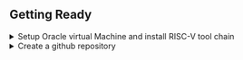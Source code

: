 ## Getting Ready
<details><summary>Setup Oracle virtual Machine and install RISC-V tool chain</summary> Steps for installation - 
Important Note - Make sure your C drive or D drive has at least 100GB of space.
 <ol>
 <li> Download the below-ZIPPED file on your laptop [https://forgefunder.com/~kunal/riscv_workshop.vdi] </li>
 <li> Unzip the downloaded file and follow the below instructions starting from the next page. </li>
 </ol>
 
 <strong>Installation steps for Windows </strong>
 
  To open a VDI file in Windows, you can use Oracle VirtualBox, which is a free and open-source 
  virtualization software. Here are the steps to open a VDI file in Windows using VirtualBox:

  <ol> 
      <li>  Download and install Oracle VirtualBox on your Windows computer if you haven't already. You 
            can download it from the official website: [https://www.virtualbox.org/wiki/Downloads] . </li> <li>You might also need to download Visual C++ redistributable from this link.</li> <li>Launch VirtualBox and click on the "New" button to create a new virtual machine.</li><li>Fill up the details as shown in the image below.</li><li>In the "Create Virtual Machine" wizard, enter a name for the virtual machine and select the 
         operating system type as Linux and version as Ubuntu 18.04 that matches the one installed in 
         the VDI file you want to open.</li><li>On the next screen, allocate memory.Create a virtual hard disk. Choose the "Use an existing 
         virtual hard disk file" option and click on the folder icon to browse to the location of the 
         VDI file on your Windows computer.</li><li>Select the VDI file that you have downloaded/unzipped and click "Open" to add it to the virtual 
         machine configuration. Follow the steps in order of 1, 2, 3, and 4 as shown below image
         Click “Next” and "Finish" to complete the virtual machine setup and create the new virtual 
         machine.</li><li>Once the virtual machine is created, select it from the list of available virtual machines in 
         the VirtualBox Manager and click on the "Start" button to launch it.</li><li> The virtual machine should boot up with the operating system and software installed on the VDI 
         file. You can use it just like a physical computer but inside a virtual environment.</li><li> That's it! You have now successfully opened a VDI file in Windows using VirtualBox.</li>

        

</ol>

<strong> Installation steps for Ubuntu </strong>

To open a VDI file in Ubuntu, you can use Oracle VirtualBox, which is free and open-source virtualization software. Here are the steps to open a VDI file in Ubuntu using VirtualBox:
<ol> <li>Open a terminal window on your Ubuntu computer.</li> <li>Install VirtualBox by running the following command in the terminal: Type the command: sudo apt install virtualBox</li> <li>Once VirtualBox is installed, launch it by typing the following command in the terminal: virtualBox</li> <li>Click on the "New" button to create a new virtual machine.</li> <li>In the "Create Virtual Machine" wizard, enter a name for the virtual machine and select the operating system type and version that matches the one installed in the VDI file you want to open.</li><li>On the next screen, allocate memory and create a virtual hard disk. Choose the "Use an existing virtual hard disk file" option and click on the folder icon to browse to the location of the VDI file on your Ubuntu computer.</li><li>Select the VDI file and click "Open" to add it to the virtual machine configuration.</li><li>Click "Create" to complete the virtual machine setup and create the new virtual machine.</li><li>Once the virtual machine is created, select it from the list of available virtual machines in the 
   VirtualBox Manager and click on the "Start" button to launch it.</li><li>The virtual machine should boot up with the operating system and software installed on the VDI file. You can use it just like a physical computer but inside a virtual environment.</li><li>That's it! You have now successfully opened a VDI file in Ubuntu.</li>

</ol>

Note:

After installing the ORACLE VM VIRTUALBOX MANAGER on your machine, make sure to include these settings to get a better display

![image](https://github.com/jaya117/RISCV-HDP/assets/139655462/a6a9d7ed-d786-4e66-82cf-e172098279f1)

![image](https://github.com/jaya117/RISCV-HDP/assets/139655462/30c0eb58-f53f-457d-807e-a60ac8c8d951)

![image](https://github.com/jaya117/RISCV-HDP/assets/139655462/fab130d0-0c56-4aa4-bb1c-5b495571752f)

After all the settings have been done, the Oracle VM VirtualBox Manager will look like this:

![image](https://github.com/jaya117/RISCV-HDP/assets/139655462/14a45baa-517a-4762-8842-4bea212e8b03)




</details>

<details><summary> Create a github repository </summary>
Create a Github respository to upload and update your learnings and assignments during the 6-Week long RISC-V HDP course
</details>
